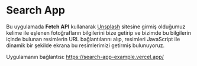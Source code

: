 # Search App

Bu uygulamada **Fetch API** kullanarak [Unsplash](https://api.unsplash.com) sitesine girmiş olduğumuz kelime ile eşlenen fotoğrafların bilgilerini bize getirip ve bizimde bu bilgilerin içinde bulunan resimlerin URL bağlantılarını alıp, resimleri JavaScript ile dinamik bir şekilde ekrana bu resimlerimizi getirmiş bulunuyoruz.

Uygulamanın bağlantısı: https://search-app-example.vercel.app/
